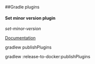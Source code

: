 ##Gradle plugins

#### Set minor version plugin
_set-minor-version_

[Documentation](set-minor-version/README.md)



gradlew publishPlugins

gradlew :release-to-docker:publishPlugins